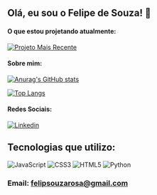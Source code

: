 ## Olá, eu sou o Felipe de Souza! 👋
#### O que estou projetando atualmente:
[![Projeto Mais Recente](https://img.shields.io/website-up-down-green-red/http/calculadora-ufms.netlify.app)](https://calculadora-ufms.netlify.app)
#### Sobre mim:
[![Anurag's GitHub stats](https://github-readme-stats.vercel.app/api?username=felipe27-dev&show_icons=true&theme=dracula)](https://github.com/felipe27-dev/github-readme-stats)

[![Top Langs](https://github-readme-stats.vercel.app/api/top-langs/?username=felipe27-dev)](https://github.com/felipe27-dev/github-readme-stats)

#### Redes Sociais:
[![Linkedin](https://img.shields.io/badge/LinkedIn-0077B5?style=for-the-badge&logo=linkedin&logoColor=white)](https://www.linkedin.com/in/felipe-de-souza-rosa/)

## Tecnologias que utilizo:
![JavaScript](https://img.shields.io/badge/JavaScript-F7DF1E?style=for-the-badge&logo=javascript&logoColor=black)
![CSS3](https://img.shields.io/badge/CSS3-1572B6?style=for-the-badge&logo=css3&logoColor=white)
![HTML5](https://img.shields.io/badge/HTML5-E34F26?style=for-the-badge&logo=html5&logoColor=white)
![Python](https://img.shields.io/badge/Python-14354C?style=for-the-badge&logo=python&logoColor=white)

### Email: felipsouzarosa@gmail.com
